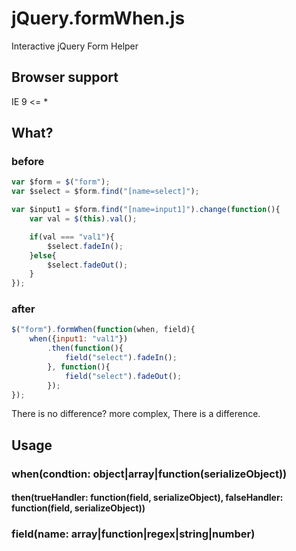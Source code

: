 jQuery.formWhen.js
==============================
Interactive jQuery Form Helper

Browser support
---
IE 9 <= *

What?
---
### before
```js
var $form = $("form");
var $select = $form.find("[name=select]");

var $input1 = $form.find("[name=input1]").change(function(){
    var val = $(this).val();

    if(val === "val1"){
        $select.fadeIn();
    }else{
        $select.fadeOut();
    }
});
```

### after
```js
$("form").formWhen(function(when, field){
    when({input1: "val1"})
        .then(function(){
            field("select").fadeIn();
        }, function(){
            field("select").fadeOut();
        });
});
```

There is no difference? more complex, There is a difference.

Usage
---
### when(condtion: object|array|function(serializeObject))

#### then(trueHandler: function(field, serializeObject), falseHandler: function(field, serializeObject))

### field(name: array|function|regex|string|number) 

